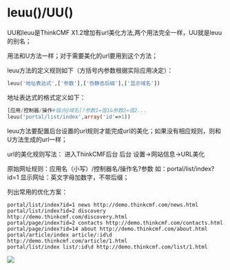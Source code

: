 # leuu()/UU()

UU和leuu是ThinkCMF X1.2增加有url美化方法,两个用法完全一样，UU就是leuu的别名；

用法和U方法一样；对于需要美化的url要用到这个方法；



leuu方法的定义规则如下（方括号内参数根据实际应用决定）：

```php
leuu('地址表达式',['参数'],['伪静态后缀'],['显示域名'])
```

地址表达式的格式定义如下：
```php
[应用/控制器/操作#锚点@域名]?参数1=值1&参数2=值2...
leuu('portal/list/index',array('id'=>1)) 
```


leuu方法要配置后台设置的url规则才能完成url的美化；如果没有相应规则，则和U方法生成的url一样；



url的美化规则写法：
进入ThinkCMF后台
后台 设置->网站信息->URL美化

原始网址规则：应用名（小写）/控制器名/操作名?参数 如：portal/list/index?id=1
显示网址：英文字母加数字，不带后缀；

列出常用的优化方案：
```
portal/list/index?id=1 news http://demo.thinkcmf.com/news.html
portal/list/index?id=2 discovery http://demo.thinkcmf.com/discovery.html
portal/page/index?id=2 contacts http://demo.thinkcmf.com/contacts.html
portal/page/index?id=14 about http://demo.thinkcmf.com/about.html
portal/article/index article/:id\d http://demo.thinkcmf.com/article/1.html
portal/list/index list/:id\d http://demo.thinkcmf.com/list/1.html
```

![](../images/54857e9f9b316.png)